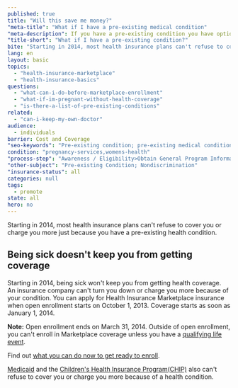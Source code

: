```yaml
---
published: true
title: "Will this save me money?"
"meta-title": "What if I have a pre-existing medical condition"
"meta-description": If you have a pre-existing condition you have options.
"title-short": "What if I have a pre-existing condition?"
bite: "Starting in 2014, most health insurance plans can't refuse to cover you or charge you more just because you have a pre-existing health condition."
lang: en
layout: basic
topics:
  - "health-insurance-marketplace"
  - "health-insurance-basics"
questions:
  - "what-can-i-do-before-marketplace-enrollment"
  - "what-if-im-pregnant-without-health-coverage"
  - "is-there-a-list-of-pre-existing-conditions"
related:
  - "can-i-keep-my-own-doctor"
audience:
  - individuals
barrier: Cost and Coverage
"seo-keywords": "Pre-existing condition; pre-existing medical condition; health insurance marketplace"
condition: "pregnancy-services,womens-health"
"process-step": "Awareness / Eligibility>Obtain General Program Information"
"other-subject": "Pre-existing Condition; Nondiscrimination"
"insurance-status": all
categories: null
tags:
  - promote
state: all
hero: no
---
```


Starting in 2014, most health insurance plans can't refuse to cover you or charge you more just because you have a pre-existing health condition.

## Being sick doesn't keep you from getting coverage

Starting in 2014, being sick won't keep you from getting health coverage. An insurance company can't turn you down or charge you more because of your condition. You can apply for Health Insurance Marketplace insurance when open enrollment starts on October 1, 2013. Coverage starts as soon as January 1, 2014.

**Note:** Open enrollment ends on March 31, 2014. Outside of open enrollment, you can't enroll in Marketplace coverage unless you have a [qualifying life event](/glossary/qualifying-life-event "glossary").

Find out [what you can do now to get ready to enroll](/how-can-i-get-ready-to-enroll-in-the-marketplace).

[Medicaid](/do-i-qualify-for-medicaid) and the [Children's Health Insurance Program(CHIP)](/are-my-children-eligible-for-chip) also can't refuse to cover you or charge you more because of a health condition.
